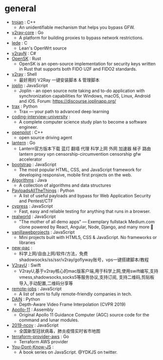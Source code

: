 # general
- [trojan](https://github.com/trojan-gfw/trojan) : C++
  - An unidentifiable mechanism that helps you bypass GFW.
- [v2ray-core](https://github.com/v2ray/v2ray-core) : Go
  - A platform for building proxies to bypass network restrictions.
- [lede](https://github.com/coolsnowwolf/lede) : C
  - Lean's OpenWrt source
- [v2rayN](https://github.com/2dust/v2rayN) : C#
- [OpenSK](https://github.com/google/OpenSK) : Rust
  - OpenSK is an open-source implementation for security keys written in Rust that supports both FIDO U2F and FIDO2 standards.
- [v2ray](https://github.com/233boy/v2ray) : Shell
  - 最好用的 V2Ray 一键安装脚本 & 管理脚本
- [joplin](https://github.com/laurent22/joplin) : JavaScript
  - Joplin - an open source note taking and to-do application with synchronization capabilities for Windows, macOS, Linux, Android and iOS. Forum: https://discourse.joplinapp.org/
- [trax](https://github.com/google/trax) : Python
  - Trax — your path to advanced deep learning
- [coding-interview-university](https://github.com/jwasham/coding-interview-university) : 
  - A complete computer science study plan to become a software engineer.
- [openpilot](https://github.com/commaai/openpilot) : C++
  - open source driving agent
- [lantern](https://github.com/getlantern/lantern) : Go
  - Lantern官方版本下载 蓝灯 翻墙 代理 科学上网 外网 加速器 梯子 路由 lantern proxy vpn censorship-circumvention censorship gfw accelerator
- [bootstrap](https://github.com/twbs/bootstrap) : JavaScript
  - The most popular HTML, CSS, and JavaScript framework for developing responsive, mobile first projects on the web.
- [Algorithms](https://github.com/williamfiset/Algorithms) : Java
  - A collection of algorithms and data structures
- [PayloadsAllTheThings](https://github.com/swisskyrepo/PayloadsAllTheThings) : Python
  - A list of useful payloads and bypass for Web Application Security and Pentest/CTF
- [cypress](https://github.com/cypress-io/cypress) : JavaScript
  - Fast, easy and reliable testing for anything that runs in a browser.
- [realworld](https://github.com/gothinkster/realworld) : JavaScript
  - "The mother of all demo apps" — Exemplary fullstack Medium.com clone powered by React, Angular, Node, Django, and many more 🏅
- [vanillawebprojects](https://github.com/bradtraversy/vanillawebprojects) : JavaScript
  - Mini projects built with HTML5, CSS & JavaScript. No frameworks or libraries
- [new-pac](https://github.com/Alvin9999/new-pac) : 
  - 科学上网/自由上网/软件/方法，免费shadowsocks/ss/ssr/v2ray/goflyway账号，vps一键搭建脚本/教程
- [V2rayU](https://github.com/yanue/V2rayU) : Swift
  - V2rayU,基于v2ray核心的mac版客户端,用于科学上网,使用swift编写,支持vmess,shadowsocks,socks5等服务协议,支持订阅, 支持二维码,剪贴板导入,手动配置,二维码分享等
- [remote-jobs](https://github.com/remoteintech/remote-jobs) : JavaScript
  - A list of semi to fully remote-friendly companies in tech.
- [DAIN](https://github.com/baowenbo/DAIN) : Python
  - Depth-Aware Video Frame Interpolation (CVPR 2019)
- [Apollo-11](https://github.com/chrislgarry/Apollo-11) : Assembly
  - Original Apollo 11 Guidance Computer (AGC) source code for the command and lunar modules.
- [2019-ncov](https://github.com/shfshanyue/2019-ncov) : JavaScript
  - 全国新型冠状病毒，肺炎疫情实时省市地图
- [terraform-provider-aws](https://github.com/terraform-providers/terraform-provider-aws) : Go
  - Terraform AWS provider
- [You-Dont-Know-JS](https://github.com/getify/You-Dont-Know-JS) : 
  - A book series on JavaScript. @YDKJS on twitter.
